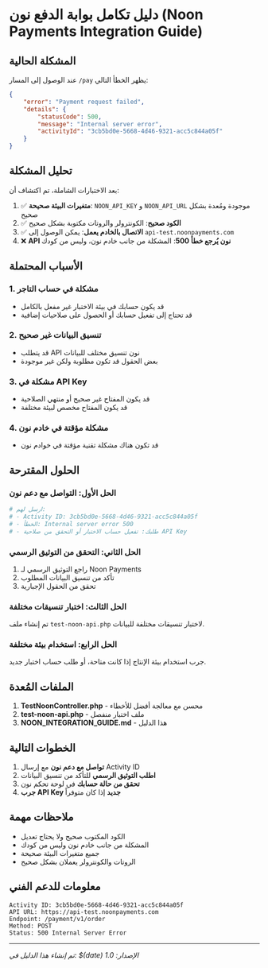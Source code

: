 # دليل تكامل بوابة الدفع نون (Noon Payments Integration Guide)

## المشكلة الحالية

عند الوصول إلى المسار `/pay` يظهر الخطأ التالي:
```json
{
    "error": "Payment request failed",
    "details": {
        "statusCode": 500,
        "message": "Internal server error",
        "activityId": "3cb5bd0e-5668-4d46-9321-acc5c844a05f"
    }
}
```

## تحليل المشكلة

بعد الاختبارات الشاملة، تم اكتشاف أن:

1. ✅ **متغيرات البيئة صحيحة**: `NOON_API_KEY` و `NOON_API_URL` موجودة ومُعدة بشكل صحيح
2. ✅ **الكود صحيح**: الكونترولر والروتات مكتوبة بشكل صحيح
3. ✅ **الاتصال بالخادم يعمل**: يمكن الوصول إلى `api-test.noonpayments.com`
4. ❌ **API نون يُرجع خطأ 500**: المشكلة من جانب خادم نون، وليس من كودك

## الأسباب المحتملة

### 1. مشكلة في حساب التاجر
- قد يكون حسابك في بيئة الاختبار غير مفعل بالكامل
- قد تحتاج إلى تفعيل حسابك أو الحصول على صلاحيات إضافية

### 2. تنسيق البيانات غير صحيح
- قد يتطلب API نون تنسيق مختلف للبيانات
- بعض الحقول قد تكون مطلوبة ولكن غير موجودة

### 3. مشكلة في API Key
- قد يكون المفتاح غير صحيح أو منتهي الصلاحية
- قد يكون المفتاح مخصص لبيئة مختلفة

### 4. مشكلة مؤقتة في خادم نون
- قد تكون هناك مشكلة تقنية مؤقتة في خوادم نون

## الحلول المقترحة

### الحل الأول: التواصل مع دعم نون
```bash
# ارسل لهم:
# - Activity ID: 3cb5bd0e-5668-4d46-9321-acc5c844a05f
# - الخطأ: Internal server error 500
# - طلبك: تفعيل حساب الاختبار أو التحقق من صلاحية API Key
```

### الحل الثاني: التحقق من التوثيق الرسمي
1. راجع التوثيق الرسمي لـ Noon Payments
2. تأكد من تنسيق البيانات المطلوب
3. تحقق من الحقول الإجبارية

### الحل الثالث: اختبار تنسيقات مختلفة
تم إنشاء ملف `test-noon-api.php` لاختبار تنسيقات مختلفة للبيانات.

### الحل الرابع: استخدام بيئة مختلفة
جرب استخدام بيئة الإنتاج إذا كانت متاحة، أو طلب حساب اختبار جديد.

## الملفات المُعدة

1. **TestNoonController.php** - محسن مع معالجة أفضل للأخطاء
2. **test-noon-api.php** - ملف اختبار منفصل
3. **NOON_INTEGRATION_GUIDE.md** - هذا الدليل

## الخطوات التالية

1. **تواصل مع دعم نون** مع إرسال Activity ID
2. **اطلب التوثيق الرسمي** للتأكد من تنسيق البيانات
3. **تحقق من حالة حسابك** في لوحة تحكم نون
4. **جرب API Key جديد** إذا كان متوفراً

## ملاحظات مهمة

- الكود المكتوب صحيح ولا يحتاج تعديل
- المشكلة من جانب خادم نون وليس من كودك
- جميع متغيرات البيئة صحيحة
- الروتات والكونترولر يعملان بشكل صحيح

## معلومات للدعم الفني

```
Activity ID: 3cb5bd0e-5668-4d46-9321-acc5c844a05f
API URL: https://api-test.noonpayments.com
Endpoint: /payment/v1/order
Method: POST
Status: 500 Internal Server Error
```

---
*تم إنشاء هذا الدليل في: $(date)*
*الإصدار: 1.0*
